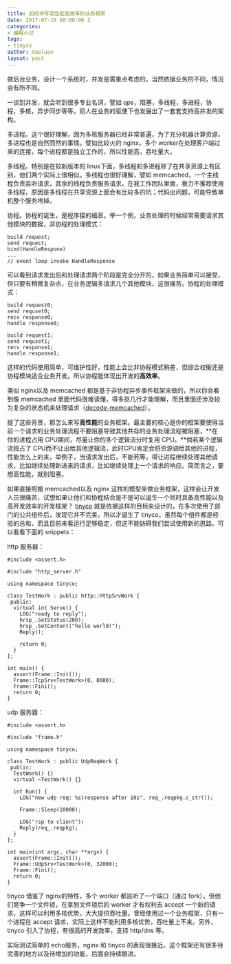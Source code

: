 ```yaml
---
title: 如何书写高性能高效率的业务框架
date: 2017-07-18 00:00:00 Z
categories:
- 编程小记
tags:
- tinyco
author: daoluan
layout: post
---
```


做后台业务，设计一个系统时，并发是需重点考虑的，当然依据业务的不同，情况会有所不同。

一谈到并发，就会听到很多专业名词，譬如 qps，阻塞，多线程，多进程，协程，多核，异步同步等等，前人在业务的驱使下也发展出了一套套支持高并发的架构。

多进程。这个很好理解，因为多核服务器已经非常普遍，为了充分机器计算资源，多进程也是自然而然的事情。譬如比较火的 nginx，多个 worker在处理客户端过来的连接，每个进程都是独立工作的，所以性能高，吞吐量大。

多线程。特别是在较新版本的 linux下面，多线程和多进程除了在共享资源上有区别，他们两个实际上很相似。多线程也很好理解，譬如 memcached，一个主线程负责监听请求，其余的线程负责服务请求。在我工作团队里面，极力不推荐使用多线程，原因是多线程在共享资源上面会有比较多的坑；代码出问题，可能导致单机整个服务垮掉。

协程。协程的诞生，是程序猿的福音。举一个例，业务处理的时候经常需要请求其他模块的数据，非协程的处理模式：

    build request;
    send request;
    bind(HandleRespone)
    ...
    // event loop invoke HandleResponse

可以看到请求发出后和处理请求两个阶段是完全分开的，如果业务简单可以接受，但只要有稍微复杂点，在业务逻辑多请求几个其他模块，这很痛苦。协程的处理模式：

    build request0;
    send requset0;
    recv response0;
    handle response0;
    
    build request1;
    send requset1;
    recv response1;
    handle response1;

这样的代码使用简单，可维护性好，性能上会比非协程模式稍差，但综合权衡还是协程模块适合业务开发。所以协程能体现出开发的**高效率**。

类似 nginx以及 memcached 都是基于非协程异步事件框架来做的，所以你会看到像 memcached 里面代码很难读懂，得多抠几行才能理解，而且里面还涉及较为复杂的状态机来处理请求（[decode-memcached](https://github.com/daoluan/decode-memcached)）。

提了这些背景，那怎么来写**高性能**的业务框架。最主要的核心是你的框架要使得当前一个请求的业务处理流程不要阻塞导致其他共存的业务处理流程被阻塞，**在你的进程占用 CPU期间，尽量让你的多个逻辑流分时复用 CPU。**倘若某个逻辑流独占了 CPU而不让出给其他逻辑流，此时CPU肯定会将资源调给其他的进程，性能怎么上的来，举例子，当请求发出后，不能死等，得让进程继续处理其他请求，比如继续处理新进来的请求，比如继续处理上一个请求的响应。简而言之，要想高性能，就别阻塞。

如果直接照搬 memcached以及 nginx 这样的模型来做业务框架，这样会让开发人员很痛苦，试想如果让他们和协程结合是不是可以诞生一个同时具备高性能以及高开发效率的开发框架？ [tinyco](https://github.com/daoluan/tinyco) 就是依据这样的目标来设计的，在多次使用了部门的公共组件后，发现它并不完美，所以才诞生了 tinyco。虽然每个组件都是经验的总和，而且目前来看运行足够稳定，但这不能妨碍我们尝试使用新的思路。可以看看下面的 snippets：

http 服务器：

    #include <assert.h>
    
    #include "http_server.h"
    
    using namespace tinyco;
    
    class TestWork : public http::HttpSrvWork {
     public:
      virtual int Serve() {
        LOG("ready to reply");
        hrsp_.SetStatus(200);
        hrsp_.SetContent("hello world!");
        Reply();
    
        return 0;
      }
    };
    
    int main() {
      assert(Frame::Init());
      Frame::TcpSrv<TestWork>(0, 8080);
      Frame::Fini();
      return 0;
    }

udp 服务器：

    #include <assert.h>
    
    #include "frame.h"
    
    using namespace tinyco;
    
    class TestWork : public UdpReqWork {
     public:
      TestWork() {}
      virtual ~TestWork() {}
    
      int Run() {
        LOG("new udp req: %s|response after 10s", req_.reqpkg.c_str());
    
        Frame::Sleep(10000);
    
        LOG("rsp to client");
        Reply(req_.reqpkg);
      }
    };
    
    int main(int argc, char **argv) {
      assert(Frame::Init());
      Frame::UdpSrv<TestWork>(0, 32000);
      Frame::Fini();
      return 0;
    }

tinyco 借鉴了 nginx的特性，多个 worker 都监听了一个端口（通过 fork），但他们竞争一个文件锁，在拿到文件锁后的 worker 才有权利去 accept 一个新的请求，这样可以利用多核优势，大大提供吞吐量。曾经使用过一个业务框架，只有一个进程在 accept 请求，实际上这样不能利用多核优势，吞吐量上不来。另外，tinyco 引入了协程，有很高的开发效率，支持 http/dns 等。

实际测试简单的 echo服务，nginx 和 tinyco 的表现很接近。这个框架还有很多待完善的地方以及待增加的功能，后面会持续跟进。
